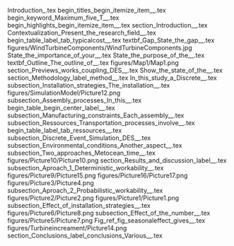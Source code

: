 Introduction_.tex
begin_titles_begin_itemize_item__.tex
begin_keyword_Maximum_five_T__.tex
begin_highlights_begin_itemize_item__.tex
section_Introduction__.tex
Contextualization_Present_the_research_field__.tex
begin_table_label_tab_typicalcost__.tex
textbf_Gap_State_the_gap__.tex
figures/WindTurbineComponents/WindTurbineComponents.jpg
State_the_importance_of_your__.tex
State_the_purpose_of_the__.tex
textbf_Outline_The_outline_of__.tex
figures/Map1/Map1.png
section_Previews_works_coupling_DES__.tex
Show_the_state_of_the__.tex
section_Methodology_label_method__.tex
In_this_study_a_Discrete__.tex
subsection_Installation_strategies_The_installation__.tex
figures/SimulationModel/Picture12.png
subsection_Assembly_processes_In_this__.tex
begin_table_begin_center_label__.tex
subsection_Manufacturing_constraints_Each_assembly__.tex
subsection_Ressources_Transportation_processes_involve__.tex
begin_table_label_tab_ressources__.tex
subsection_Discrete_Event_Simulation_DES__.tex
subsection_Environmental_conditions_Another_aspect__.tex
subsection_Two_approaches_Metocean_time__.tex
figures/Picture10/Picture10.png
section_Results_and_discussion_label__.tex
subsection_Aproach_1_Deterministic_workability__.tex
figures/Picture9/Picture15.png
figures/Picture16/Picture17.png
figures/Picture3/Picture4.png
subsection_Aproach_2_Probabilistic_workability__.tex
figures/Picture2/Picture2.png
figures/Picture1/Picture1.png
subsection_Effect_of_installation_strategies__.tex
figures/Picture6/Picture8.png
subsection_Effect_of_the_number__.tex
figures/Picture5/Picture7.png
Fig_ref_fig_seasonaleffect_gives__.tex
figures/Turbineincreament/Picture14.png
section_Conclusions_label_conclusions_Various__.tex